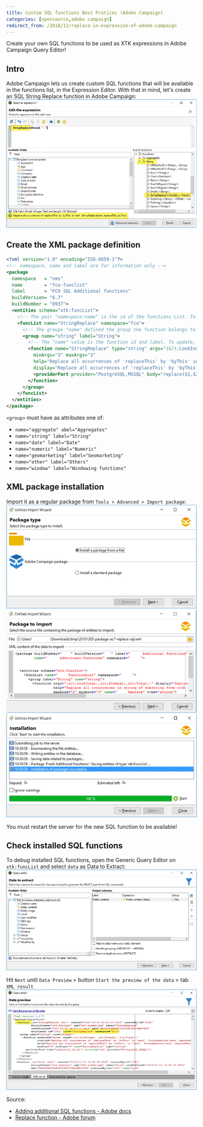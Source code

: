 ```yaml
---
title: Custom SQL functions Best Pratices (Adobe Campaign)
categories: [opensource,adobe campaign]
redirect_from: /2018/12/replace-in-expression-of-adobe-campaign
---
```

Create your own SQL functions to be used as XTK expressions in Adobe Campaign Query Editor!
<!--more-->
## Intro
Adobe Campaign lets us create custom SQL functions that will be available in the functions list, in the Expression Editor. With that in mind, let's create an SQL String Replace function in Adobe Campaign:
![](/assets/images/2020/adobe-campaign-debug-xtk-funclist-string-replace.jpg)

## Create the XML package definition
```xml
<?xml version="1.0" encoding="ISO-8859-1"?>
<!-- namespace, name and label are for information only -->
<package
  namespace   = "nms"
  name        = "fco-funclist"
  label       = "FCO SQL Additional functions"
  buildVersion= "6.7"
  buildNumber = "8937">
  <entities schema="xtk:funcList">
    <!-- The pair "namespace:name" is the id of the functions List. To update, use the same pair -->
    <funcList name="StringReplace" namespace="fco">
      <!-- The groupe "name" defined the group the function belongs to -->
      <group name="string" label="String">
        <!-- The "name" value is the function id and label. To update, use the same name -->
        <function name="StringReplace" type="string" args="(&lt;LookIn&gt;, &lt;From&gt;, &lt;To&gt;)"
          minArgs="3" maxArgs="3"
          help="Replace all occurrences of 'replaceThis' by 'byThis' in 'text'. StringReplace(text, replaceThis, byThis)"
          display="Replace all occurrences of 'replaceThis' by 'byThis' in 'text'. StringReplace(text, replaceThis, byThis)">
          <providerPart provider="PostgreSQL,MSSQL" body="replace($1,$2,$3)"/>
        </function>
      </group>
    </funcList>
  </entities>
</package>
```

`<group>` must have as attributes one of:
- `name="aggregate" abel="Aggregates"`
- `name="string" label="String"`
- `name="date" label="Date"`
- `name="numeric" label="Numeric"`
- `name="geomarketing" label="Geomarketing"`
- `name="other" label="Others"`
- `name="window" label="Windowing functions"`

## XML package installation

Import it as a regular package from `Tools > Advanced > Import package`:
![todo](/assets/images/2018/12/adobe-campaign-package-install-1.jpg)
![todo](/assets/images/2018/12/adobe-campaign-package-install-2.jpg)
![todo](/assets/images/2018/12/adobe-campaign-package-install-3.jpg)

<div class="alert alert-danger">
  You must restart the server for the new SQL function to be available!
</div>

## Check installed SQL functions
To debug installed SQL functions, open the Generic Query Editor on `xtk:funcList` and select `data` as Data to Extract:
![](/assets/images/2020/adobe-campaign-debug-xtk-funclist.jpg)

Hit `Next` until `Data Preview` > button `Start the preview of the data` > tab `XML result`
![](/assets/images/2020/adobe-campaign-debug-xtk-funclist-data-preview.jpg)

Source:
- [Adding additional SQL functions - Adobe docs](https://docs.adobe.com/content/help/en/campaign-classic/using/configuring-campaign-classic/api/adding-additional-sql-functions.html)
- [Replace function - Adobe forum](https://experienceleaguecommunities.adobe.com/t5/adobe-campaign-standard/replace-function/qaq-p/254911)
